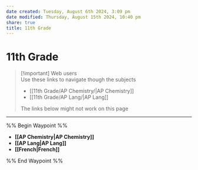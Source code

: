 ```yaml
---
date created: Tuesday, August 6th 2024, 3:09 pm
date modified: Thursday, August 15th 2024, 10:40 pm
share: true
title: 11th Grade
---
```

  
# 11th Grade  
  
> [!important] Web users  
> Use these links to navigate though the subjects  
> - [[11th Grade/AP Chemistry/|AP Chemistry]]  
> - [[11th Grade/AP Lang/|AP Lang]]  
>  
> The links below might not work on this page  
  
---  
  
  
%% Begin Waypoint %%  
- **[[AP Chemistry|AP Chemistry]]**  
- **[[AP Lang|AP Lang]]**  
- **[[French|French]]**  
  
%% End Waypoint %%  
